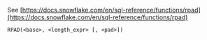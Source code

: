 See [https://docs.snowflake.com/en/sql-reference/functions/rpad](https://docs.snowflake.com/en/sql-reference/functions/rpad)
```
RPAD(<base>, <length_expr> [, <pad>])
```

